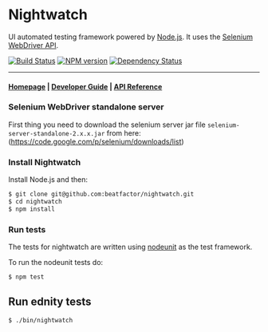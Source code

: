 # Nightwatch

UI automated testing framework powered by [Node.js](http://nodejs.org/). It uses the [Selenium WebDriver API](https://code.google.com/p/selenium/wiki/JsonWireProtocol).

[![Build Status](https://travis-ci.org/beatfactor/nightwatch.png?branch=master)](https://travis-ci.org/beatfactor/nightwatch) [![NPM version](https://badge.fury.io/js/nightwatch.png)](http://badge.fury.io/js/nightwatch) [![Dependency Status](https://david-dm.org/beatfactor/nightwatch.png)](https://david-dm.org/beatfactor/nightwatch)

***

#### [Homepage](http://nightwatchjs.org) | [Developer Guide](http://nightwatchjs.org/guide) | [API Reference](http://nightwatchjs.org/api)

### Selenium WebDriver standalone server

First thing you need to download the selenium server jar file `selenium-server-standalone-2.x.x.jar` from here:
(https://code.google.com/p/selenium/downloads/list)

### Install Nightwatch

Install Node.js and then:
```sh
$ git clone git@github.com:beatfactor/nightwatch.git
$ cd nightwatch
$ npm install
```

### Run tests

The tests for nightwatch are written using [nodeunit](https://github.com/caolan/nodeunit) as the test framework.

To run the nodeunit tests do:
```sh
$ npm test
```

## Run ednity tests

```sh
$ ./bin/nightwatch
```
